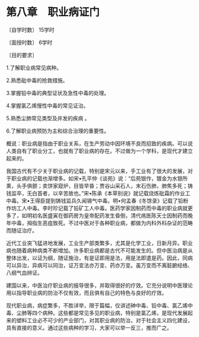 # 第八章　职业病证门

〔自学时数〕  15学时

〔面授时数〕   6学时

〔目的要求〕

1.了解职业病常见病种。

2.熟悉砒中毒的抢救措施。

3.掌握铅中毒的典型证状及急性中毒的处理。

4.掌握氯乙烯慢性中毒的常见证治。

5.熟悉尘肺常见类型及并发的疾病 。

6.了解职业病预防为主和综合治理的重要性。

概说：职业病是指由于职业关系，在生产劳动中因环境不良而招致的疾病。可以说人类自有了职业分工，也就有了职业病的存在。不过做为一个学科，是现代才建立起来的。

我国古代有不少关于职业病的记载，特别是宋元以来，手工业有了很大的发展，对于职业病的记载也渐增多。如宋•孔平仲《谈苑》说：“后苑银作，镀金为水银所熏，头手俱颤；卖饼家窥炉，目皆早昏；贾谷山采石人，末石伤肺，肺焦多死；铸钱监卒，无白首者，以辛苦故也。”宋•陈承《本草别说》就记载烧炼砒霜的作业工中毒。宋•王得臣提到铸钱监兵久闻锡气中毒。明•何孟春《冬馀录》记载了铅粉作坊工人中毒。李时珍记载了铅矿工人中毒。医药学家因制药而中毒的职业病就更多了，如明初名医盛寅在御药房为皇帝配药发生昏倒，清代疡医陈天士因制药而晚年中毒，拇指生恶疽致死。不过中医对于各种职业病，都做为内科外科杂证的范畴而随证治疗。

近代工业突飞猛进地发展，工业生产部类繁多，尤其是化学工业，日新月异。职业病也随着病种病类不断增加。许多职业病都是古代不可能发生的。但中医治病是从整体出发，以证为纲，随证施治，有是证即用是法，用是法即遣是药。因此，同病可以异治，异病可以同治，证万变法亦万变、药亦万变。虽万变而不离脏腑经络、八纲气血辨证。

建国以来，中医治疗职业病的报导很多，并取得很好的疗效。它充分说明中医理论用以指导职业病的防治不仅有效，而且俱有自己的特色与良好的疗效。

现代职业病，病症繁多，不胜详举，限于篇幅，仅讲述砷中毒、铅中毒、氯乙烯中毒、尘肺等四个病种。这些都是常见多见的职业病，特别是氯乙烯，是现代发展起来的塑料工业必不可少的产业部门，对其职业病的防治，对于社会主义四化建设，具有直接的意义。通过这些病种的学习，大家可以举一反三，推而广之。
